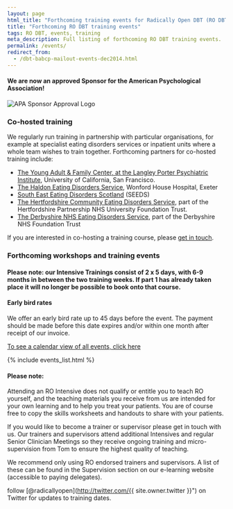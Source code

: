```yaml
---
layout: page
html_title: "Forthcoming training events for Radically Open DBT (RO DBT)"
title: "Forthcoming RO DBT training events"
tags: RO DBT, events, training
meta_description: Full listing of forthcoming RO DBT training events.
permalink: /events/
redirect_from:
  - /dbt-babcp-mailout-events-dec2014.html
---
```


#### We are now an approved Sponsor for the American Psychological Association!
![APA Sponsor Approval Logo](https://dl.dropboxusercontent.com/u/5411729/APA%20approval%20Icon%20with%20RO%20text.png)

### Co-hosted training

We regularly run training in partnership with particular organisations, for example at specialist eating disorders services or inpatient units where a whole team wishes to train together. Forthcoming partners for co-hosted training include:

- [The Young Adult & Family Center, at the Langley Porter Psychiatric Institute](2015-05-san-francisco.html), University of California, San Francisco.
- [The Haldon Eating Disorders Service](2015-03-exeter-haldon-intensive.html), Wonford House Hospital, Exeter
- [South East Eating Disorders Scotland](2015-02-edinburgh-intensive.html) (SEEDS)
- [The Hertfordshire Community Eating Disorders Service](2015-04-hatfield-introduction.html), part of the Hertfordshire Partnership NHS University Foundation Trust.
- [The Derbyshire NHS Eating Disorders Service](2016-09-derbyshire-intensive.html), part of the Derbyshire NHS Foundation Trust

If you are interested in co-hosting a training course, please [get in touch](/contact/).


### Forthcoming workshops and training events

#### Please note: our Intensive Trainings consist of 2 x 5 days, with 6-9 months in between the two training weeks. If part 1 has already taken place it will no longer be possible to book onto that course. 

#### Early bird rates
We offer an early bird rate up to 45 days before the event. The payment should be made before this date expires and/or within one month after receipt of our invoice. 

[To see a calendar view of all events, click here](/events/calendar.html)


{% include events_list.html %}

#### Please note:

Attending an RO Intensive does not qualify or entitle you to teach RO yourself, and the teaching materials you receive from us are intended for your own learning and to help you treat your patients. You are of course free to copy the skills worksheets and handouts to share with your patients. 

If you would like to become a trainer or supervisor please get in touch with us. Our trainers and supervisors attend additional Intensives and regular Senior Clinician Meetings so they receive ongoing training and micro-supervision from Tom to ensure the highest quality of teaching.  

We recommend only using RO endorsed trainers and supervisors. A list of these can be found in the Supervision section on our e-learning website (accessible to paying delegates). 

<span class="icon-twitter"></span> follow [@radicallyopen](http://twitter.com/{{ site.owner.twitter }}") on Twitter for updates to training dates.


